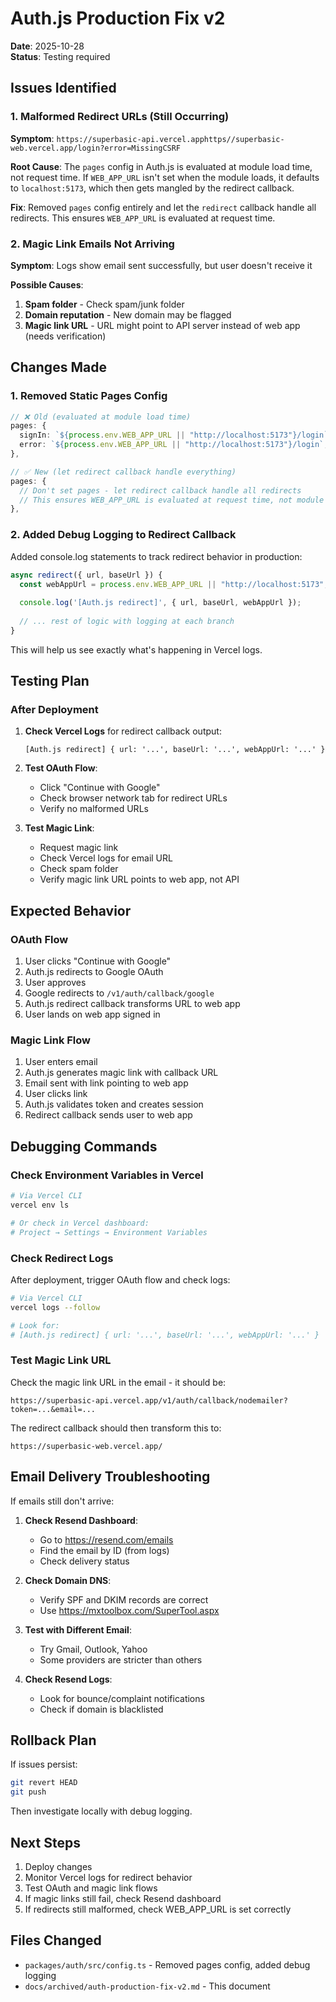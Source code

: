 # Auth.js Production Fix v2

**Date**: 2025-10-28  
**Status**: Testing required

## Issues Identified

### 1. Malformed Redirect URLs (Still Occurring)
**Symptom**: `https://superbasic-api.vercel.apphttps//superbasic-web.vercel.app/login?error=MissingCSRF`

**Root Cause**: The `pages` config in Auth.js is evaluated at module load time, not request time. If `WEB_APP_URL` isn't set when the module loads, it defaults to `localhost:5173`, which then gets mangled by the redirect callback.

**Fix**: Removed `pages` config entirely and let the `redirect` callback handle all redirects. This ensures `WEB_APP_URL` is evaluated at request time.

### 2. Magic Link Emails Not Arriving
**Symptom**: Logs show email sent successfully, but user doesn't receive it

**Possible Causes**:
1. **Spam folder** - Check spam/junk folder
2. **Domain reputation** - New domain may be flagged
3. **Magic link URL** - URL might point to API server instead of web app (needs verification)

## Changes Made

### 1. Removed Static Pages Config

```typescript
// ❌ Old (evaluated at module load time)
pages: {
  signIn: `${process.env.WEB_APP_URL || "http://localhost:5173"}/login`,
  error: `${process.env.WEB_APP_URL || "http://localhost:5173"}/login`,
},

// ✅ New (let redirect callback handle everything)
pages: {
  // Don't set pages - let redirect callback handle all redirects
  // This ensures WEB_APP_URL is evaluated at request time, not module load time
},
```

### 2. Added Debug Logging to Redirect Callback

Added console.log statements to track redirect behavior in production:

```typescript
async redirect({ url, baseUrl }) {
  const webAppUrl = process.env.WEB_APP_URL || "http://localhost:5173";
  
  console.log('[Auth.js redirect]', { url, baseUrl, webAppUrl });
  
  // ... rest of logic with logging at each branch
}
```

This will help us see exactly what's happening in Vercel logs.

## Testing Plan

### After Deployment

1. **Check Vercel Logs** for redirect callback output:
   ```
   [Auth.js redirect] { url: '...', baseUrl: '...', webAppUrl: '...' }
   ```

2. **Test OAuth Flow**:
   - Click "Continue with Google"
   - Check browser network tab for redirect URLs
   - Verify no malformed URLs

3. **Test Magic Link**:
   - Request magic link
   - Check Vercel logs for email URL
   - Check spam folder
   - Verify magic link URL points to web app, not API

## Expected Behavior

### OAuth Flow
1. User clicks "Continue with Google"
2. Auth.js redirects to Google OAuth
3. User approves
4. Google redirects to `/v1/auth/callback/google`
5. Auth.js redirect callback transforms URL to web app
6. User lands on web app signed in

### Magic Link Flow
1. User enters email
2. Auth.js generates magic link with callback URL
3. Email sent with link pointing to web app
4. User clicks link
5. Auth.js validates token and creates session
6. Redirect callback sends user to web app

## Debugging Commands

### Check Environment Variables in Vercel

```bash
# Via Vercel CLI
vercel env ls

# Or check in Vercel dashboard:
# Project → Settings → Environment Variables
```

### Check Redirect Logs

After deployment, trigger OAuth flow and check logs:

```bash
# Via Vercel CLI
vercel logs --follow

# Look for:
# [Auth.js redirect] { url: '...', baseUrl: '...', webAppUrl: '...' }
```

### Test Magic Link URL

Check the magic link URL in the email - it should be:
```
https://superbasic-api.vercel.app/v1/auth/callback/nodemailer?token=...&email=...
```

The redirect callback should then transform this to:
```
https://superbasic-web.vercel.app/
```

## Email Delivery Troubleshooting

If emails still don't arrive:

1. **Check Resend Dashboard**:
   - Go to https://resend.com/emails
   - Find the email by ID (from logs)
   - Check delivery status

2. **Check Domain DNS**:
   - Verify SPF and DKIM records are correct
   - Use https://mxtoolbox.com/SuperTool.aspx

3. **Test with Different Email**:
   - Try Gmail, Outlook, Yahoo
   - Some providers are stricter than others

4. **Check Resend Logs**:
   - Look for bounce/complaint notifications
   - Check if domain is blacklisted

## Rollback Plan

If issues persist:

```bash
git revert HEAD
git push
```

Then investigate locally with debug logging.

## Next Steps

1. Deploy changes
2. Monitor Vercel logs for redirect behavior
3. Test OAuth and magic link flows
4. If magic links still fail, check Resend dashboard
5. If redirects still malformed, check WEB_APP_URL is set correctly

## Files Changed

- `packages/auth/src/config.ts` - Removed pages config, added debug logging
- `docs/archived/auth-production-fix-v2.md` - This document
